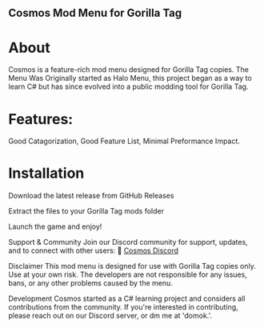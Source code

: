 ## Cosmos Mod Menu for Gorilla Tag

# About
Cosmos is a feature-rich mod menu designed for Gorilla Tag copies. The Menu Was Originally started as Halo Menu, this project began as a way to learn C# but has since evolved into a public modding tool for Gorilla Tag.

# Features:
Good Catagorization,
Good Feature List,
Minimal Preformance Impact.

# Installation
Download the latest release from GitHub Releases 

Extract the files to your Gorilla Tag mods folder

Launch the game and enjoy!

Support & Community
Join our Discord community for support, updates, and to connect with other users:
🔗 [Cosmos Discord](https://discord.gg/SXV8Bmy4Tt)

Disclaimer
This mod menu is designed for use with Gorilla Tag copies only. Use at your own risk. The developers are not responsible for any issues, bans, or any other problems caused by the menu.

Development
Cosmos started as a C# learning project and considers all contributions from the community. If you're interested in contributing, please reach out on our Discord server, or dm me at 'domok.'.
